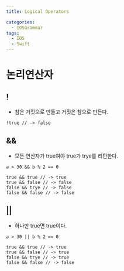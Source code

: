 ```yaml
---
title: Logical Operators

categories:
  - IOSGrammar
tags:
  - IOS
  - Swift
---
```


# 논리연산자

## !  
- 참은 거짓으로 만들고 거짓은 참으로 만든다.

~~~
!true // -> false
~~~  

## &&
- 모든 연산자가 true여야 true가 trye를 리턴한다.

~~~
a > 30 && b % 2 == 0

true && true // -> true
true && false // -> false
false && trye // -> false
false && false // -> false
~~~

## ||
- 하나만 true면 true이다.

~~~
a > 30 || b % 2 == 0

true && true // -> true
true && false // -> true
false && trye // -> true
false && false // -> false
~~~